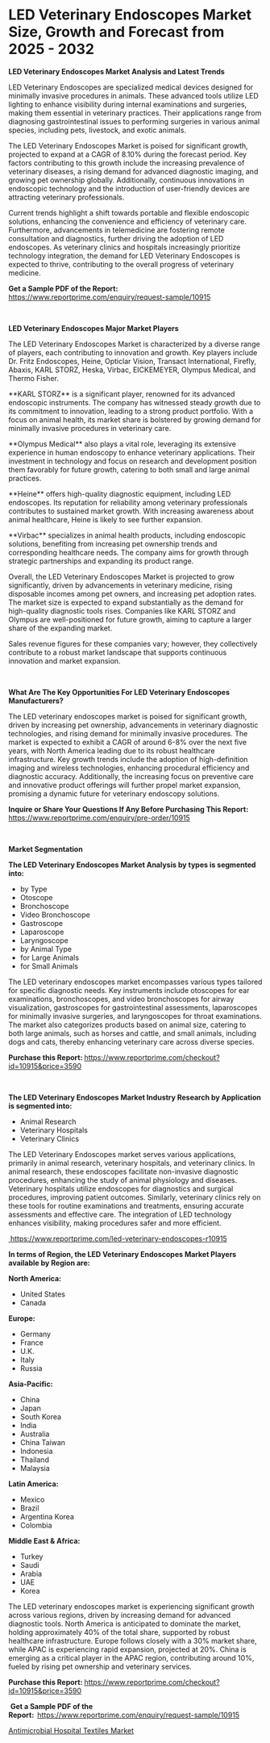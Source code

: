 <p><h1>LED Veterinary Endoscopes Market Size, Growth and Forecast from 2025 - 2032</h1></p><p><strong>LED Veterinary Endoscopes Market Analysis and Latest Trends</strong></p>
<p><p>LED Veterinary Endoscopes are specialized medical devices designed for minimally invasive procedures in animals. These advanced tools utilize LED lighting to enhance visibility during internal examinations and surgeries, making them essential in veterinary practices. Their applications range from diagnosing gastrointestinal issues to performing surgeries in various animal species, including pets, livestock, and exotic animals.</p><p>The LED Veterinary Endoscopes Market is poised for significant growth, projected to expand at a CAGR of 8.10% during the forecast period. Key factors contributing to this growth include the increasing prevalence of veterinary diseases, a rising demand for advanced diagnostic imaging, and growing pet ownership globally. Additionally, continuous innovations in endoscopic technology and the introduction of user-friendly devices are attracting veterinary professionals.</p><p>Current trends highlight a shift towards portable and flexible endoscopic solutions, enhancing the convenience and efficiency of veterinary care. Furthermore, advancements in telemedicine are fostering remote consultation and diagnostics, further driving the adoption of LED endoscopes. As veterinary clinics and hospitals increasingly prioritize technology integration, the demand for LED Veterinary Endoscopes is expected to thrive, contributing to the overall progress of veterinary medicine.</p></p>
<p><strong>Get a Sample PDF of the Report:&nbsp;</strong> <a href="https://www.reportprime.com/enquiry/request-sample/10915?utm_campaign=3275&utm_medium=2&utm_source=Github&utm_content=ia&utm_term=20032025&utm_id=led-veterinary-endoscopes">https://www.reportprime.com/enquiry/request-sample/10915</a></p>
<p>&nbsp;</p>
<p><strong>LED Veterinary Endoscopes Major Market Players</strong></p>
<p><p>The LED Veterinary Endoscopes Market is characterized by a diverse range of players, each contributing to innovation and growth. Key players include Dr. Fritz Endoscopes, Heine, Opticlar Vision, Transact International, Firefly, Abaxis, KARL STORZ, Heska, Virbac, EICKEMEYER, Olympus Medical, and Thermo Fisher.</p><p>**KARL STORZ** is a significant player, renowned for its advanced endoscopic instruments. The company has witnessed steady growth due to its commitment to innovation, leading to a strong product portfolio. With a focus on animal health, its market share is bolstered by growing demand for minimally invasive procedures in veterinary care.</p><p>**Olympus Medical** also plays a vital role, leveraging its extensive experience in human endoscopy to enhance veterinary applications. Their investment in technology and focus on research and development position them favorably for future growth, catering to both small and large animal practices.</p><p>**Heine** offers high-quality diagnostic equipment, including LED endoscopes. Its reputation for reliability among veterinary professionals contributes to sustained market growth. With increasing awareness about animal healthcare, Heine is likely to see further expansion.</p><p>**Virbac** specializes in animal health products, including endoscopic solutions, benefiting from increasing pet ownership trends and corresponding healthcare needs. The company aims for growth through strategic partnerships and expanding its product range.</p><p>Overall, the LED Veterinary Endoscopes Market is projected to grow significantly, driven by advancements in veterinary medicine, rising disposable incomes among pet owners, and increasing pet adoption rates. The market size is expected to expand substantially as the demand for high-quality diagnostic tools rises. Companies like KARL STORZ and Olympus are well-positioned for future growth, aiming to capture a larger share of the expanding market. </p><p>Sales revenue figures for these companies vary; however, they collectively contribute to a robust market landscape that supports continuous innovation and market expansion.</p></p>
<p>&nbsp;</p>
<p><strong>What Are The Key Opportunities For LED Veterinary Endoscopes Manufacturers?</strong></p>
<p><p>The LED veterinary endoscopes market is poised for significant growth, driven by increasing pet ownership, advancements in veterinary diagnostic technologies, and rising demand for minimally invasive procedures. The market is expected to exhibit a CAGR of around 6-8% over the next five years, with North America leading due to its robust healthcare infrastructure. Key growth trends include the adoption of high-definition imaging and wireless technologies, enhancing procedural efficiency and diagnostic accuracy. Additionally, the increasing focus on preventive care and innovative product offerings will further propel market expansion, promising a dynamic future for veterinary endoscopy solutions.</p></p>
<p><strong>Inquire or Share Your Questions If Any Before Purchasing This Report:</strong> <a href="https://www.reportprime.com/enquiry/pre-order/10915?utm_campaign=3275&utm_medium=2&utm_source=Github&utm_content=ia&utm_term=20032025&utm_id=led-veterinary-endoscopes">https://www.reportprime.com/enquiry/pre-order/10915</a></p>
<p>&nbsp;</p>
<p><strong>Market Segmentation</strong></p>
<p><strong>The LED Veterinary Endoscopes Market Analysis by types is segmented into:</strong></p>
<p><ul><li>by Type</li><li>Otoscope</li><li>Bronchoscope</li><li>Video Bronchoscope</li><li>Gastroscope</li><li>Laparoscope</li><li>Laryngoscope</li><li>by Animal Type</li><li>for Large Animals</li><li>for Small Animals</li></ul></p>
<p><p>The LED veterinary endoscopes market encompasses various types tailored for specific diagnostic needs. Key instruments include otoscopes for ear examinations, bronchoscopes, and video bronchoscopes for airway visualization, gastroscopes for gastrointestinal assessments, laparoscopes for minimally invasive surgeries, and laryngoscopes for throat examinations. The market also categorizes products based on animal size, catering to both large animals, such as horses and cattle, and small animals, including dogs and cats, thereby enhancing veterinary care across diverse species.</p></p>
<p><strong>Purchase this Report:&nbsp;</strong><a href="https://www.reportprime.com/checkout?id=10915&price=3590&utm_campaign=3275&utm_medium=2&utm_source=Github&utm_content=ia&utm_term=20032025&utm_id=led-veterinary-endoscopes">https://www.reportprime.com/checkout?id=10915&price=3590</a></p>
<p>&nbsp;</p>
<p><strong>The LED Veterinary Endoscopes Market Industry Research by Application is segmented into:</strong></p>
<p><ul><li>Animal Research</li><li>Veterinary Hospitals</li><li>Veterinary Clinics</li></ul></p>
<p><p>The LED Veterinary Endoscopes market serves various applications, primarily in animal research, veterinary hospitals, and veterinary clinics. In animal research, these endoscopes facilitate non-invasive diagnostic procedures, enhancing the study of animal physiology and diseases. Veterinary hospitals utilize endoscopes for diagnostics and surgical procedures, improving patient outcomes. Similarly, veterinary clinics rely on these tools for routine examinations and treatments, ensuring accurate assessments and effective care. The integration of LED technology enhances visibility, making procedures safer and more efficient.</p></p>
<p><a href="https://www.reportprime.com/led-veterinary-endoscopes-r10915?utm_campaign=3275&utm_medium=2&utm_source=Github&utm_content=ia&utm_term=20032025&utm_id=led-veterinary-endoscopes">&nbsp;https://www.reportprime.com/led-veterinary-endoscopes-r10915</a></p>
<p><strong>In terms of Region, the LED Veterinary Endoscopes Market Players available by Region are:</strong></p>
<p>
    <p> <strong> North America: </strong>
        <ul>
            <li>United States</li>
            <li>Canada</li>
        </ul>
        </p> 
    <p> <strong> Europe: </strong>
        <ul>
            <li>Germany</li>
            <li>France</li>
            <li>U.K.</li>
            <li>Italy</li>
            <li>Russia</li>
        </ul>
        </p> 
    <p> <strong> Asia-Pacific: </strong>
        <ul>
            <li>China</li>
            <li>Japan</li>
            <li>South Korea</li>
            <li>India</li>
            <li>Australia</li>
            <li>China Taiwan</li>
            <li>Indonesia</li>
            <li>Thailand</li>
            <li>Malaysia</li>
        </ul>
        </p> 
    <p> <strong> Latin America: </strong>
        <ul>
            <li>Mexico</li>
            <li>Brazil</li>
            <li>Argentina Korea</li>
            <li>Colombia</li>
        </ul>
        </p> 
    <p> <strong> Middle East & Africa: </strong>
        <ul>
            <li>Turkey</li>
            <li>Saudi</li>
            <li>Arabia</li>
            <li>UAE</li>
            <li>Korea</li>
        </ul>
    </p>
    </p>
<p><p>The LED veterinary endoscopes market is experiencing significant growth across various regions, driven by increasing demand for advanced diagnostic tools. North America is anticipated to dominate the market, holding approximately 40% of the total share, supported by robust healthcare infrastructure. Europe follows closely with a 30% market share, while APAC is experiencing rapid expansion, projected at 20%. China is emerging as a critical player in the APAC region, contributing around 10%, fueled by rising pet ownership and veterinary services.</p></p>
<p><strong>Purchase this Report: </strong><a href="https://www.reportprime.com/checkout?id=10915&price=3590&utm_campaign=3275&utm_medium=2&utm_source=Github&utm_content=ia&utm_term=20032025&utm_id=led-veterinary-endoscopes">https://www.reportprime.com/checkout?id=10915&price=3590</a></p>
<p>&nbsp;<strong>Get a Sample PDF of the Report:&nbsp;&nbsp;</strong><a href="https://www.reportprime.com/enquiry/request-sample/10915?utm_campaign=3275&utm_medium=2&utm_source=Github&utm_content=ia&utm_term=20032025&utm_id=led-veterinary-endoscopes">https://www.reportprime.com/enquiry/request-sample/10915</a></p>
<p><strong></strong></p>
<p><p><a href="https://github.com/nacrehuipie/Market-Research-Report-List-1/blob/main/antimicrobial-hospital-textiles-market.md?utm_campaign=3275&utm_medium=2&utm_source=Github&utm_content=ia&utm_term=20032025&utm_id=led-veterinary-endoscopes">Antimicrobial Hospital Textiles Market</a></p></p>